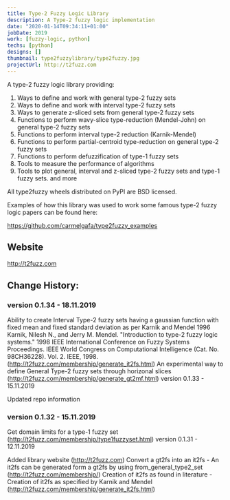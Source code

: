 ```yaml
---
title: Type-2 Fuzzy Logic Library
description: A Type-2 fuzzy logic implementation
date: "2020-01-14T09:34:11+01:00"
jobDate: 2019
work: [fuzzy-logic, python]
techs: [python]
designs: []
thumbnail: type2fuzzylibrary/type2fuzzy.jpg
projectUrl: http://t2fuzz.com
---
```


A type-2 fuzzy logic library providing:

1. Ways to define and work with general type-2 fuzzy sets
2. Ways to define and work with interval type-2 fuzzy sets
3. Ways to generate z-sliced sets from general type-2 fuzzy sets
4. Functions to perform wavy-slice type-reduction (Mendel-John) on general type-2 fuzzy sets
5. Functions to perform interval type-2 reduction (Karnik-Mendel)
6. Functions to perform partial-centroid type-reduction on general type-2 fuzzy sets
7. Functions to perform defuzzification of type-1 fuzzy sets
8. Tools to measure the performance of algorithms
9. Tools to plot general, interval and z-sliced type-2 fuzzy sets and type-1 fuzzy sets. and more

All type2fuzzy wheels distributed on PyPI are BSD licensed.

Examples of how this library was used to work some famous type-2 fuzzy logic papers can be found here:

https://github.com/carmelgafa/type2fuzzy_examples

## Website
http://t2fuzz.com

## Change History:
### version 0.1.34 - 18.11.2019

Ability to create Interval Type-2 fuzzy sets having a gaussian function with fixed mean and fixed standard deviation as per Karnik and Mendel 1996
Karnik, Nilesh N., and Jerry M. Mendel. "Introduction to type-2 fuzzy logic systems." 1998 IEEE International Conference on Fuzzy Systems Proceedings. IEEE World Congress on Computational Intelligence (Cat. No. 98CH36228). Vol. 2. IEEE, 1998. (http://t2fuzz.com/membership/generate_it2fs.html)
An experimental way to define General Type-2 fuzzy sets through horizonal slices (http://t2fuzz.com/membership/generate_gt2mf.html)
version 0.1.33 - 15.11.2019

Updated repo information
### version 0.1.32 - 15.11.2019

Get domain limits for a type-1 fuzzy set (http://t2fuzz.com/membership/type1fuzzyset.html)
version 0.1.31 - 12.11.2019

Added library website (http://t2fuzz.com)
Convert a gt2fs into an it2fs - An it2fs can be generated form a gt2fs by using from_general_type2_set (http://t2fuzz.com/membership/)
Creation of it2fs as found in literature - Creation of it2fs as specified by Karnik and Mendel (http://t2fuzz.com/membership/generate_it2fs.html)